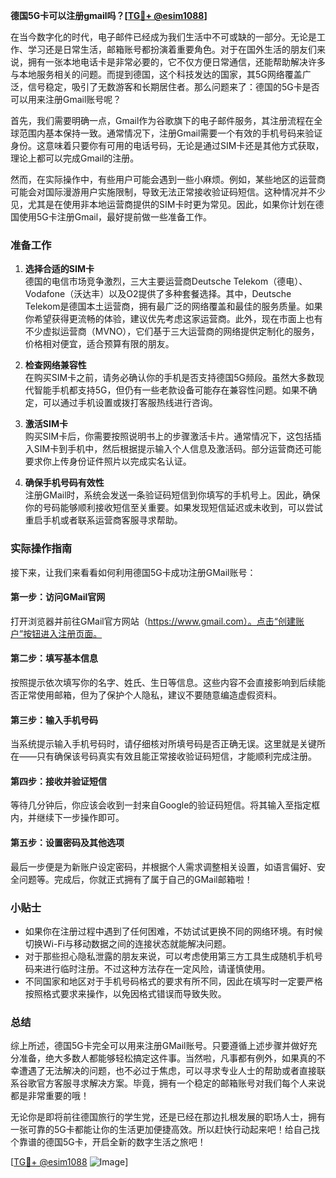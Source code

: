 **德国5G卡可以注册gmail吗？[[TG💪+ @esim1088](https://t.me/s/esim1088)]**

在当今数字化的时代，电子邮件已经成为我们生活中不可或缺的一部分。无论是工作、学习还是日常生活，邮箱账号都扮演着重要角色。对于在国外生活的朋友们来说，拥有一张本地电话卡是非常必要的，它不仅方便日常通信，还能帮助解决许多与本地服务相关的问题。而提到德国，这个科技发达的国家，其5G网络覆盖广泛，信号稳定，吸引了无数游客和长期居住者。那么问题来了：德国的5G卡是否可以用来注册Gmail账号呢？

首先，我们需要明确一点，Gmail作为谷歌旗下的电子邮件服务，其注册流程在全球范围内基本保持一致。通常情况下，注册Gmail需要一个有效的手机号码来验证身份。这意味着只要你有可用的电话号码，无论是通过SIM卡还是其他方式获取，理论上都可以完成Gmail的注册。

然而，在实际操作中，有些用户可能会遇到一些小麻烦。例如，某些地区的运营商可能会对国际漫游用户实施限制，导致无法正常接收验证码短信。这种情况并不少见，尤其是在使用非本地运营商提供的SIM卡时更为常见。因此，如果你计划在德国使用5G卡注册Gmail，最好提前做一些准备工作。

### 准备工作

1. **选择合适的SIM卡**  
   德国的电信市场竞争激烈，三大主要运营商Deutsche Telekom（德电）、Vodafone（沃达丰）以及O2提供了多种套餐选择。其中，Deutsche Telekom是德国本土运营商，拥有最广泛的网络覆盖和最佳的服务质量。如果你希望获得更流畅的体验，建议优先考虑这家运营商。此外，现在市面上也有不少虚拟运营商（MVNO），它们基于三大运营商的网络提供定制化的服务，价格相对便宜，适合预算有限的朋友。

2. **检查网络兼容性**  
   在购买SIM卡之前，请务必确认你的手机是否支持德国5G频段。虽然大多数现代智能手机都支持5G，但仍有一些老款设备可能存在兼容性问题。如果不确定，可以通过手机设置或拨打客服热线进行咨询。

3. **激活SIM卡**  
   购买SIM卡后，你需要按照说明书上的步骤激活卡片。通常情况下，这包括插入SIM卡到手机中，然后根据提示输入个人信息及激活码。部分运营商还可能要求你上传身份证件照片以完成实名认证。

4. **确保手机号码有效性**  
   注册GMail时，系统会发送一条验证码短信到你填写的手机号上。因此，确保你的号码能够顺利接收短信至关重要。如果发现短信延迟或未收到，可以尝试重启手机或者联系运营商客服寻求帮助。

### 实际操作指南

接下来，让我们来看看如何利用德国5G卡成功注册GMail账号：

#### 第一步：访问GMail官网
打开浏览器并前往GMail官方网站（https://www.gmail.com）。点击“创建账户”按钮进入注册页面。

#### 第二步：填写基本信息
按照提示依次填写你的名字、姓氏、生日等信息。这些内容不会直接影响到后续能否正常使用邮箱，但为了保护个人隐私，建议不要随意编造虚假资料。

#### 第三步：输入手机号码
当系统提示输入手机号码时，请仔细核对所填号码是否正确无误。这里就是关键所在——只有确保该号码真实有效且能正常接收验证码短信，才能顺利完成注册。

#### 第四步：接收并验证短信
等待几分钟后，你应该会收到一封来自Google的验证码短信。将其输入至指定框内，并继续下一步操作即可。

#### 第五步：设置密码及其他选项
最后一步便是为新账户设定密码，并根据个人需求调整相关设置，如语言偏好、安全问题等。完成后，你就正式拥有了属于自己的GMail邮箱啦！

### 小贴士

- 如果你在注册过程中遇到了任何困难，不妨试试更换不同的网络环境。有时候切换Wi-Fi与移动数据之间的连接状态就能解决问题。
- 对于那些担心隐私泄露的朋友来说，可以考虑使用第三方工具生成随机手机号码来进行临时注册。不过这种方法存在一定风险，请谨慎使用。
- 不同国家和地区对于手机号码格式的要求有所不同，因此在填写时一定要严格按照格式要求来操作，以免因格式错误而导致失败。

### 总结

综上所述，德国5G卡完全可以用来注册GMail账号。只要遵循上述步骤并做好充分准备，绝大多数人都能够轻松搞定这件事。当然啦，凡事都有例外，如果真的不幸遭遇了无法解决的问题，也不必过于焦虑，可以寻求专业人士的帮助或者直接联系谷歌官方客服寻求解决方案。毕竟，拥有一个稳定的邮箱账号对我们每个人来说都是非常重要的哦！

无论你是即将前往德国旅行的学生党，还是已经在那边扎根发展的职场人士，拥有一张可靠的5G卡都能让你的生活更加便捷高效。所以赶快行动起来吧！给自己找个靠谱的德国5G卡，开启全新的数字生活之旅吧！

[[TG💪+ @esim1088](https://t.me/s/esim1088) ![Image](https://i.postimg.cc/4NQfJmqS/Snipaste-2025-05-13-00-14-12.png)]